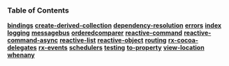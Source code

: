 ### Table of Contents

**[bindings](..\docs\basics\bindings.md)**
**[create-derived-collection](..\docs\basics\create-derived-collection.md)**
**[dependency-resolution](..\docs\basics\dependency-resolution.md)**
**[errors](..\docs\basics\errors.md)**
**[index](..\docs\basics\index.md)**
**[logging](..\docs\basics\logging.md)**
**[messagebus](..\docs\basics\messagebus.md)**
**[orderedcomparer](..\docs\basics\orderedcomparer.md)**
**[reactive-command](..\docs\basics\reactive-command.md)**
**[reactive-command-async](..\docs\basics\reactive-command-async.md)**
**[reactive-list](..\docs\basics\reactive-list.md)**
**[reactive-object](..\docs\basics\reactive-object.md)**
**[routing](..\docs\basics\routing.md)**
**[rx-cocoa-delegates](..\docs\basics\rx-cocoa-delegates.md)**
**[rx-events](..\docs\basics\rx-events.md)**
**[schedulers](..\docs\basics\schedulers.md)**
**[testing](..\docs\basics\testing.md)**
**[to-property](..\docs\basics\to-property.md)**
**[view-location](..\docs\basics\view-location.md)**
**[whenany](..\docs\basics\whenany.md)**